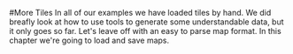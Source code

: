 #More Tiles
In all of our examples we have loaded tiles by hand. We did breafly look at how to use tools to generate some understandable data, but it only goes so far. Let's leave off with an easy to parse map format. In this chapter we're going to load and save maps.